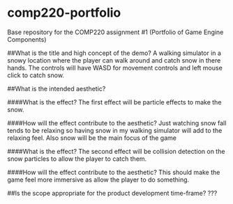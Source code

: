 # comp220-portfolio
Base repository for the COMP220 assignment #1 (Portfolio of Game Engine Components)

##What is the title and high concept of the demo?
A walking simulator in a snowy location where the player can walk around and catch snow in there hands. The controls will have WASD for movement controls and left mouse click to catch snow. 

##What is the intended aesthetic?

####What is the effect?
The first effect will be particle effects to make the snow. 

####How will the effect contribute to the aesthetic?
Just watching snow fall tends to be relaxing so having snow in my walking simulator will add to the relaxing feel. Also snow will be the main focus of the game 

####What is the effect?
The second effect will be collision detection on the snow particles to allow the player to catch them.

####How will the effect contribute to the aesthetic?
This should make the game feel more immersive as allow the player to do something. 

##Is the scope appropriate for the product development time-frame?
???
